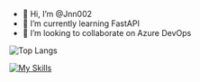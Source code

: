 - 👋 Hi, I’m @Jnn002
- 🌱 I’m currently learning FastAPI
- 💞️ I’m looking to collaborate on Azure DevOps

![Top Langs](https://github-readme-stats.vercel.app/api/top-langs/?username=Jnn002&layout=compact)

[![My Skills](https://skillicons.dev/icons?i=python,postgres,fastapi,linux,js,tailwind,sass,angular,react,redis&perline=4)](https://skillicons.dev)


<!---
Jnn002/Jnn002 is a ✨ special ✨ repository because its `README.md` (this file) appears on your GitHub profile.
You can click the Preview link to take a look at your changes.
--->
